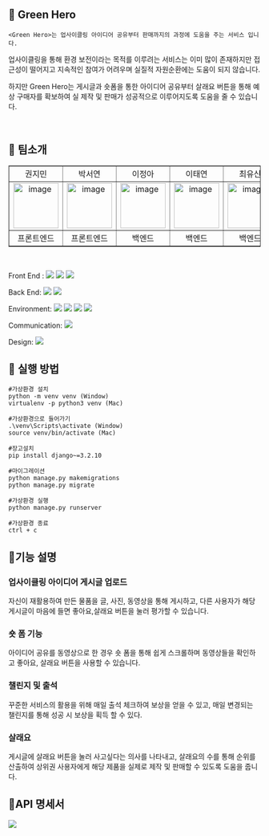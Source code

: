 ## 🌿 Green Hero

```
<Green Hero>는 업사이클링 아이디어 공유부터 판매까지의 과정에 도움을 주는 서비스 입니다.
```

업사이클링을 통해 환경 보전이라는 목적를 이루려는 서비스는 이미 많이 존재하지만 접근성이 떨어지고 지속적인 참여가 어려우며 실질적 자원순환에는 도움이 되지 않습니다.

하지만 Green Hero는
게시글과 숏폼을 통한 아이디어 공유부터 살래요 버튼을 통해 예상 구매자를 확보하여 실 제작 및 판매가 성공적으로 이루어지도록 도움을 줄 수 있습니다.

<br>

## 🌿 팀소개
<table border="" cellspacing="0" cellpadding="0" width="100%">
  <tr width="100%">
    <td align="center">권지민</a></td>
    <td align="center">박서연</a></td>
    <td align="center">이정아</a></td>
    <td align="center">이태연</a></td>
    <td align="center">최유신</a></td>
  </tr>
  <tr width="100%">
  <td align="center"><img src="./images/jimin.png" alt="image" border="0" width="90px"></td>
  <td align="center"><img src="./images/seoyeon.png" alt="image" border="0" width="90px"></td>
  <td align="center"><img src="./images/jeonga.png" alt="image" border="0" width="90px"></td>
  <td align="center"><img src="./images/taeyeon.png" alt="image" border="0" width="90px"></td>
  <td align="center"><img src="./images/yushin.png" alt="image" border="0" width="90px"></td>
  </tr>
  <tr width="100%">
  <td  align="center">프론트엔드</td>
    <td  align="center">프론트엔드</td>
  <td  align="center">백엔드</td>
  <td  align="center">백엔드</td>
    <td  align="center">백엔드</td>
     </tr>
      <tr width="100%">
     </tr>
  </table>  

<br>


<span>Front End :</span> 
<span><img src="https://img.shields.io/badge/html5-E34F26?style=for-the-badge&logo=html5&logoColor=white"></span>
<span><img src="https://img.shields.io/badge/css-1572B6?style=for-the-badge&logo=css3&logoColor=white"></span>
<span><img src="https://img.shields.io/badge/javascript-F7DF1E?style=for-the-badge&logo=javascript&logoColor=black"></span>

<span>Back End: </span>
<span><img src="https://img.shields.io/badge/python-3776AB?style=for-the-badge&logo=python&logoColor=white"></span>
<span><img src="https://img.shields.io/badge/django-092E20?style=for-the-badge&logo=django&logoColor=white"></span>

<span>Environment: </span>
<span><img src="https://img.shields.io/badge/git-F05032?style=for-the-badge&logo=git&logoColor=white"></span>
<span><img src="https://img.shields.io/badge/github-181717?style=for-the-badge&logo=github&logoColor=white"></span>
<span><img src="https://img.shields.io/badge/pycharm-000000?style=for-the-badge&logo=pycharm&logoColor=white"></span>
<span><img src="https://img.shields.io/badge/visualstudiocode-007ACC?style=for-the-badge&logo=visualstudiocode&logoColor=white"></span>

<span>Communication: </span>
<span><img src="https://img.shields.io/badge/notion-000000?style=for-the-badge&logo=notion&logoColor=white"></span>

<span>Design: </span>
<span><img src="https://img.shields.io/badge/figma-F24E1E?style=for-the-badge&logo=figma&logoColor=white"></span>

## 🌿 실행 방법
```
#가상환경 설치
python -m venv venv (Window)
virtualenv -p python3 venv (Mac)

#가상환경으로 들어가기
.\venv\Scripts\activate (Window)
source venv/bin/activate (Mac)

#장고설치
pip install django~=3.2.10 

#마이그레이션
python manage.py makemigrations
python manage.py migrate

#가상환경 실행
python manage.py runserver

#가상환경 종료
ctrl + c
```

## 🌿기능 설명

### **업사이클링 아이디어 게시글 업로드**
자신이 재활용하여 만든 물품을 글, 사진, 동영상을 통해 게시하고, 다른 사용자가 해당 게시글이 마음에 들면 좋아요,살래요 버튼을 눌러 평가할 수 있습니다.

### **숏 폼 기능**
아이디어 공유를 동영상으로 한 경우 숏 폼을 통해 쉽게 스크롤하며 동영상들을 확인하고 좋아요, 살래요 버튼을 사용할 수 있습니다. 

### **챌린지 및 출석**
꾸준한 서비스의 활용을 위해 매일 출석 체크하여 보상을 얻을 수 있고, 매일 변경되는 챌린지를 통해 성공 시 보상을 획득 할 수 있다.

### **살래요**
게시글에 살래요 버튼을 눌러 사고싶다는 의사를 나타내고, 살래요의 수를 통해 순위를 산출하여 상위권 사용자에게 해당 제품을 실제로 제작 및 판매할 수 있도록 도움을 줍니다.


## 🌿API 명세서
<img src="./images/userapi.png">


